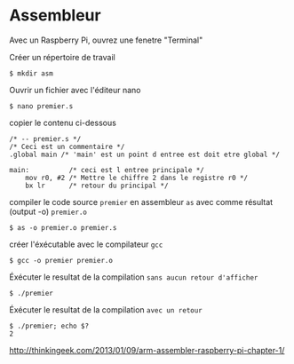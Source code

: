 # Assembleur

Avec un Raspberry Pi, ouvrez une fenetre "Terminal"

Créer un répertoire de travail
```
$ mkdir asm
```

Ouvrir un fichier avec l'éditeur nano
```
$ nano premier.s
```

copier le contenu ci-dessous
```
/* -- premier.s */
/* Ceci est un commentaire */
.global main /* 'main' est un point d entree est doit etre global */
 
main:          /* ceci est l entree principale */
    mov r0, #2 /* Mettre le chiffre 2 dans le registre r0 */
    bx lr      /* retour du principal */
```

compiler le code source `premier` en assembleur `as` avec comme résultat (output -o) `premier.o`
```
$ as -o premier.o premier.s
```

créer l'éxécutable avec le compilateur `gcc`
```
$ gcc -o premier premier.o
```

Éxécuter le resultat de la compilation `sans aucun retour d'afficher`
```
$ ./premier
```

Éxécuter le resultat de la compilation `avec un retour`
```
$ ./premier; echo $?
2
```


http://thinkingeek.com/2013/01/09/arm-assembler-raspberry-pi-chapter-1/

